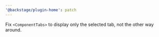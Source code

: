 ```yaml
---
'@backstage/plugin-home': patch
---
```


Fix `<ComponentTabs>` to display only the selected tab, not the other way around.
